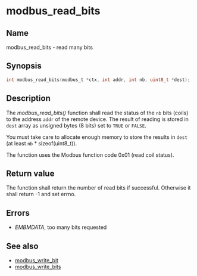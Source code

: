 # modbus_read_bits

## Name

modbus_read_bits - read many bits

## Synopsis

```c
int modbus_read_bits(modbus_t *ctx, int addr, int nb, uint8_t *dest);
```

## Description

The *modbus_read_bits()* function shall read the status of the `nb` bits (coils)
to the address `addr` of the remote device. The result of reading is stored in
`dest` array as unsigned bytes (8 bits) set to `TRUE` or `FALSE`.

You must take care to allocate enough memory to store the results in `dest`
(at least `nb` * sizeof(uint8_t)).

The function uses the Modbus function code 0x01 (read coil status).

## Return value

The function shall return the number of read bits if successful. Otherwise it
shall return -1 and set errno.

## Errors

- *EMBMDATA*, too many bits requested

## See also

- [modbus_write_bit](modbus_write_bit)
- [modbus_write_bits](modbus_write_bits)
